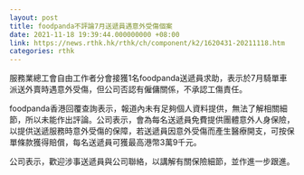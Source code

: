 ```yaml
---
layout: post
title: foodpanda不評論7月送遞員遇意外受傷個案
date: 2021-11-18 19:39:44.000000000 +08:00
link: https://news.rthk.hk/rthk/ch/component/k2/1620431-20211118.htm
categories: rthk
---
```


服務業總工會自由工作者分會接獲1名foodpanda送遞員求助，表示於7月騎單車派送外賣時遇意外受傷，但公司否認有僱傭關係，不承認工傷責任。

foodpanda香港回覆查詢表示，報道內未有足夠個人資料提供，無法了解相關細節，所以未能作出評論。公司表示，會為每名送遞員免費提供團體意外人身保險，以提供送遞服務時意外受傷的保障，若送遞員因意外受傷而產生醫療開支，可按保單條款獲得賠償，每名送遞員可獲最高港幣3萬9千元。

公司表示，歡迎涉事送遞員與公司聯絡，以講解有關保險細節，並作進一步跟進。
